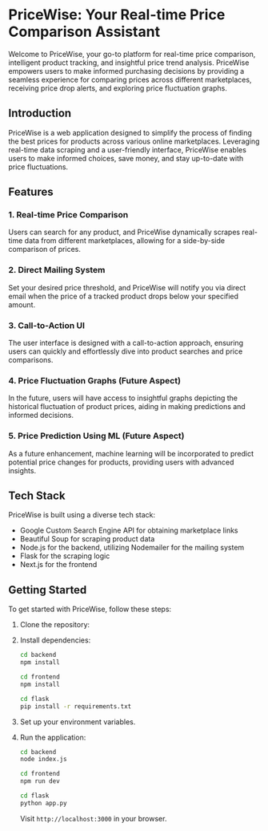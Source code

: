 # PriceWise: Your Real-time Price Comparison Assistant

Welcome to PriceWise, your go-to platform for real-time price comparison, intelligent product tracking, and insightful price trend analysis. PriceWise empowers users to make informed purchasing decisions by providing a seamless experience for comparing prices across different marketplaces, receiving price drop alerts, and exploring price fluctuation graphs.

## Introduction

PriceWise is a web application designed to simplify the process of finding the best prices for products across various online marketplaces. Leveraging real-time data scraping and a user-friendly interface, PriceWise enables users to make informed choices, save money, and stay up-to-date with price fluctuations.

## Features

### 1. Real-time Price Comparison

Users can search for any product, and PriceWise dynamically scrapes real-time data from different marketplaces, allowing for a side-by-side comparison of prices.

### 2. Direct Mailing System

Set your desired price threshold, and PriceWise will notify you via direct email when the price of a tracked product drops below your specified amount.

### 3. Call-to-Action UI

The user interface is designed with a call-to-action approach, ensuring users can quickly and effortlessly dive into product searches and price comparisons.

### 4. Price Fluctuation Graphs (Future Aspect)

In the future, users will have access to insightful graphs depicting the historical fluctuation of product prices, aiding in making predictions and informed decisions.

### 5. Price Prediction Using ML (Future Aspect)

As a future enhancement, machine learning will be incorporated to predict potential price changes for products, providing users with advanced insights.

## Tech Stack

PriceWise is built using a diverse tech stack:

- Google Custom Search Engine API for obtaining marketplace links
- Beautiful Soup for scraping product data
- Node.js for the backend, utilizing Nodemailer for the mailing system
- Flask for the scraping logic
- Next.js for the frontend

## Getting Started

To get started with PriceWise, follow these steps:

1. Clone the repository:

2. Install dependencies:

   ```bash
   cd backend
   npm install
   ```
   ```bash
   cd frontend
   npm install
   ```
   ```bash
   cd flask
   pip install -r requirements.txt
   ```

3. Set up your environment variables.

4. Run the application:

   ```bash
   cd backend
   node index.js
   ```
   ```bash
   cd frontend
   npm run dev
   ```
   ```bash
   cd flask
   python app.py
   ```
   Visit `http://localhost:3000` in your browser.
